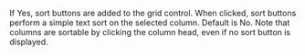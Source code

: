 If Yes, sort buttons are added to the grid control. When clicked, sort buttons perform a simple
	text sort on the selected column. Default is No.
	Note that columns are sortable by clicking the column head, even if no sort button is displayed.